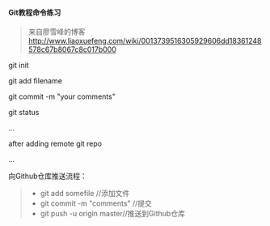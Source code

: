 #### Git教程命令练习

> 来自廖雪峰的博客
> http://www.liaoxuefeng.com/wiki/0013739516305929606dd18361248578c67b8067c8c017b000

git init

git add filename

git commit -m "your comments"

git status 

...

after adding remote git repo

...

向Github仓库推送流程：

> - git add somefile         //添加文件
> - git commit -m "comments" //提交
> - git push -u origin master//推送到Github仓库